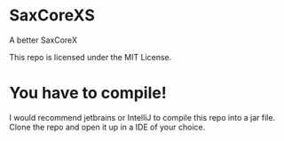 # SaxCoreXS
A better SaxCoreX

This repo is licensed under the MIT License.

# You have to compile!
I would recommend jetbrains or IntelliJ to compile this repo into a jar file.
Clone the repo and open it up in a IDE of your choice.
